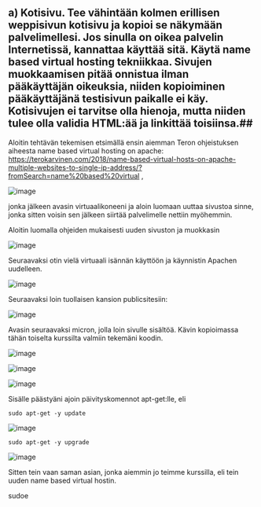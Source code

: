 ## a) Kotisivu. Tee vähintään kolmen erillisen weppisivun kotisivu ja kopioi se näkymään palvelimellesi. Jos sinulla on oikea palvelin Internetissä, kannattaa käyttää sitä. Käytä name based virtual hosting tekniikkaa. Sivujen muokkaamisen pitää onnistua ilman pääkäyttäjän oikeuksia, niiden kopioiminen pääkäyttäjänä testisivun paikalle ei käy. Kotisivujen ei tarvitse olla hienoja, mutta niiden tulee olla validia HTML:ää ja linkittää toisiinsa.## 

Aloitin tehtävän tekemisen etsimällä ensin aiemman Teron ohjeistuksen aiheesta name based virtual hosting on apache: https://terokarvinen.com/2018/name-based-virtual-hosts-on-apache-multiple-websites-to-single-ip-address/?fromSearch=name%20based%20virtual , 

![image](https://github.com/user-attachments/assets/09f208fe-b1d6-4de0-bc70-5bf0b1a33f25)

jonka jälkeen avasin virtuaalikoneeni ja aloin luomaan uuttaa sivustoa sinne, jonka sitten voisin sen jälkeen siirtää palvelimelle nettiin myöhemmin.

Aloitin luomalla ohjeiden mukaisesti uuden sivuston ja muokkasin

![image](https://github.com/user-attachments/assets/acfbe876-f59d-485a-a468-1274406d6469)

Seuraavaksi otin vielä virtuaali isännän käyttöön ja käynnistin Apachen uudelleen.

![image](https://github.com/user-attachments/assets/968ead19-0a83-475c-b21f-ec734b07270d)

Seuraavaksi loin tuollaisen kansion publicsitesiin:

![image](https://github.com/user-attachments/assets/cde84a2d-5a2e-4dc3-bf63-e7da46c4fe59)

Avasin seuraavaksi micron, jolla loin sivulle sisältöä. Kävin kopioimassa tähän toiselta kurssilta valmiin tekemäni koodin.

![image](https://github.com/user-attachments/assets/bcd2abe5-72c1-493f-aaa3-98e2867cf6f2)











  




































![image](https://github.com/user-attachments/assets/0a9656cc-ac8e-4129-9cd3-b055513a8353)

![image](https://github.com/user-attachments/assets/b0c01178-0ad3-4fe6-b7f1-02cf2578a7fa)

Sisälle päästyäni ajoin päivityskomennot apt-get:lle, eli 

    sudo apt-get -y update

![image](https://github.com/user-attachments/assets/6919b486-20a0-4522-996d-8fc7a462ea39)

    sudo apt-get -y upgrade

![image](https://github.com/user-attachments/assets/a269f702-1a64-41ab-8f33-37143590a373)

Sitten tein vaan saman asian, jonka aiemmin jo teimme kurssilla, eli tein uuden name based virtual hostin.

sudoe
